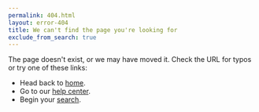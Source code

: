 ```yaml
---
permalink: 404.html
layout: error-404
title: We can't find the page you're looking for
exclude_from_search: true
---
```


<p class="usajobs-error__text">
  The page doesn't exist, or we may have moved it. Check the URL for typos or try one of these links:
</p>
<ul class="usajobs-error__list">
  <li class="usajobs-error__item">
    Head back to <a href="https://openopps.usajobs.gov/">home</a>.
  </li>
  <li class="usajobs-error__item">
    Go to our <a href="https://openopps.usajobs.gov/Help/">help center</a>.
  </li>
  <li class="usajobs-error__item">
    Begin your <a href="https://openopps.usajobs.gov/tasks">search</a>.
  </li>
</ul>
